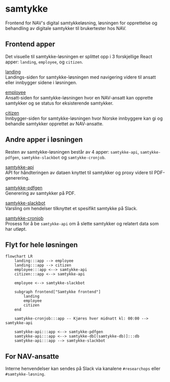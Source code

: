 # samtykke
Frontend for NAV's digital samtykkeløsning, løsningen for opprettelse og behandling av digitale samtykker til brukertester hos NAV.

## Frontend apper
Det visuelle til samtykke-løsningen er splittet opp i 3 forskjellige React apper: `landing`, `employee`, og `citizen`.

[landing](/landing) \
Landings-siden for samtykke-løsningen med navigering videre til ansatt eller innbygger sidene i løsningen.

[employee](/employee) \
Ansatt-siden for samtykke-løsningen hvor en NAV-ansatt kan opprette samtykker og se status for eksisterende samtykker.

[citizen](/citizen) \
Innbygger-siden for samtykke-løsningen hvor Norske innbyggere kan gi og behandle samtykker opprettet av NAV-ansatte. 

## Andre apper i løsningen
Resten av samtykke-løsningen består av 4 apper: `samtykke-api`, `samtykke-pdfgen`, `samtykke-slackbot` og `samtykke-cronjob`.

[samtykke-api](https://github.com/navikt/samtykke-api) \
API for håndteringen av dataen knyttet til samtykker og proxy videre til PDF-generering.

[samtykke-pdfgen](https://github.com/navikt/samtykke-pdfgen) \
Generering av samtykker på PDF.

[samtykke-slackbot](https://github.com/navikt/samtykke-slackbot) \
Varsling om hendelser tilknyttet et spesifikt samtykke på Slack.

[samtykke-cronjob](https://github.com/navikt/samtykke-cronjob) \
Prosess for å be `samtykke-api` om å slette samtykker og relatert data som har utløpt.

## Flyt for hele løsningen
```mermaid
flowchart LR
    landing:::app --> employee
    landing:::app --> citizen
    employee:::app <--> samtykke-api
    citizen:::app <--> samtykke-api

    employee <--> samtykke-slackbot

    subgraph frontend["Samtykke frontend"]
        landing
        employee
        citizen
    end

    samtykke-cronjob:::app -- Kjøres hver midnatt kl: 00:00 --> samtykke-api    

    samtykke-api:::app <--> samtykke-pdfgen
    samtykke-api:::app <--> samtykke-db[(samtykke-db)]:::db
    samtykke-api:::app --> samtykke-slackbot
```

## For NAV-ansatte
Interne henvendelser kan sendes på Slack via kanalene `#researchops` eller `#samtykke-løsning`.
